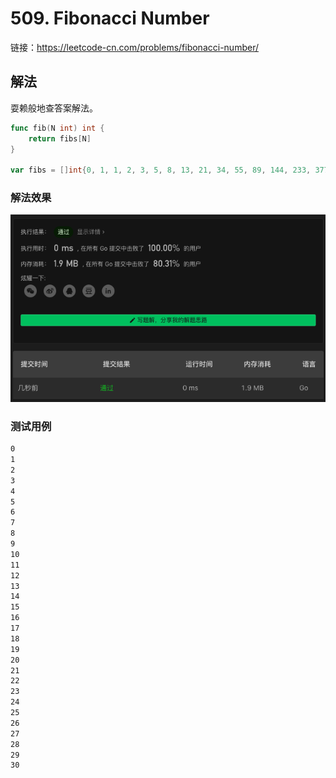 # 509. Fibonacci Number

链接：https://leetcode-cn.com/problems/fibonacci-number/

## 解法

耍赖般地查答案解法。

```go
func fib(N int) int {
    return fibs[N]
}

var fibs = []int{0, 1, 1, 2, 3, 5, 8, 13, 21, 34, 55, 89, 144, 233, 377, 610, 987, 1597, 2584, 4181, 6765, 10946, 17711, 28657, 46368, 75025, 121393, 196418, 317811, 514229, 832040}
```

### 解法效果

![509_fibonacci_number](./img/509_fibonacci_number.png)

### 测试用例

```txt
0
1
2
3
4
5
6
7
8
9
10
11
12
13
14
15
16
17
18
19
20
21
22
23
24
25
26
27
28
29
30
```

